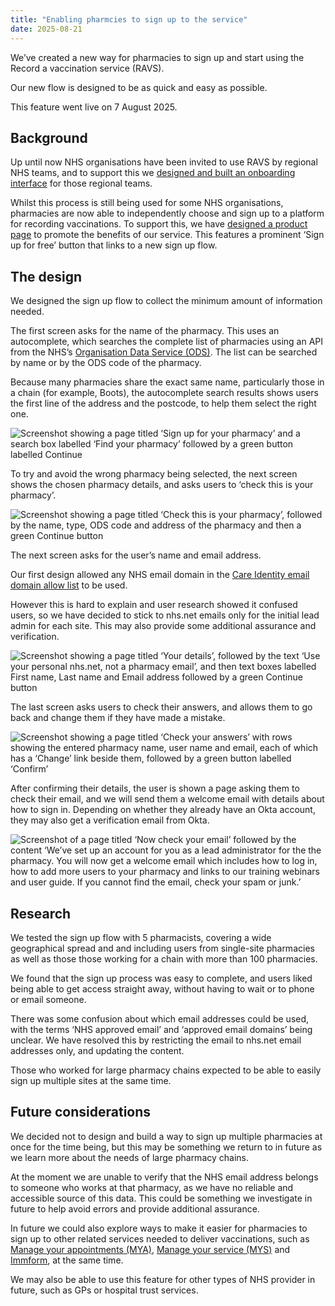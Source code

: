 ```yaml
---
title: "Enabling pharmcies to sign up to the service"
date: 2025-08-21
---
```


We’ve created a new way for pharmacies to sign up and start using the Record a vaccination service (RAVS).

Our new flow is designed to be as quick and easy as possible.

This feature went live on 7 August 2025.

## Background

Up until now NHS organisations have been invited to use RAVS by regional NHS teams, and to support this we [designed and built an onboarding interface](/record-a-vaccination/2024/08/onboarding-organisations-without-spreadsheets/) for those regional teams.

Whilst this process is still being used for some NHS organisations, pharmacies are now able to independently choose and sign up to a platform for recording vaccinations. To support this, we have [designed a product page](/record-a-vaccination/2025/08/promoting-the-service-with-a-product-page/) to promote the benefits of our service. This features a prominent ‘Sign up for free’ button that links to a new sign up flow.

## The design

We designed the sign up flow to collect the minimum amount of information needed.

The first screen asks for the name of the pharmacy. This uses an autocomplete, which searches the complete list of pharmacies using an API from the NHS’s [Organisation Data Service (ODS)](https://www.odsdatasearchandexport.nhs.uk). The list can be searched by name or by the ODS code of the pharmacy.

Because many pharmacies share the exact same name, particularly those in a chain (for example, Boots), the autocomplete search results shows users the first line of the address and the postcode, to help  them select the right one.

![Screenshot showing a page titled ‘Sign up for your pharmacy’ and a search box labelled ‘Find your pharmacy’ followed by a green button labelled Continue](select-pharmacy.png)

To try and avoid the wrong pharmacy being selected, the next screen shows the chosen pharmacy details, and asks users to ‘check this is your pharmacy’.

![Screenshot showing a page titled ‘Check this is your pharmacy’, followed by the name, type, ODS code and address of the pharmacy and then a green Continue button](check-pharmacy.png)

The next screen asks for the user’s name and email address.

Our first design allowed any NHS email domain in the [Care Identity email domain allow list](https://digital.nhs.uk/services/care-identity-service/applications-and-services/apply-for-care-id/care-identity-email-domain-allow-list) to be used.

However this is hard to explain and user research showed it confused users, so we have decided to stick to nhs.net emails only for the initial lead admin for each site. This may also provide some additional assurance and verification.

![Screenshot showing a page titled ‘Your details’, followed by the text ‘Use your personal nhs.net, not a pharmacy email’, and then text boxes labelled First name, Last name and Email address followed by a green Continue button](your-details.png)

The last screen asks users to check their answers, and allows them to go back and change them if they have made a mistake.

![Screenshot showing a page titled ‘Check your answers’ with rows showing the entered pharmacy name, user name and email, each of which has a ‘Change’ link beside them, followed by a green button labelled ‘Confirm’](sign-up-check-answers.png)

After confirming their details, the user is shown a page asking them to check their email, and we will send them a welcome email with details about how to sign in. Depending on whether they already have an Okta account, they may also get a verification email from Okta.

![Screenshot of a page titled ‘Now check your email’ followed by the content ‘We’ve set up an account for you as a lead administrator for the the pharmacy. You will now get a welcome email which includes how to log in, how to add more users to your pharmacy and links to our training webinars and user guide. If you cannot find the email, check your spam or junk.’](now-check-your-email.png)

## Research

We tested the sign up flow with 5 pharmacists, covering a wide geographical spread and and including users from single-site pharmacies as well as those those working for a chain with more than 100 pharmacies.

We found that the sign up process was easy to complete, and users liked being able to get access straight away, without having to wait or to phone or email someone.

There was some confusion about which email addresses could be used, with the terms ‘NHS approved email’ and ‘approved email domains’ being unclear. We have resolved this by restricting the email to nhs.net email addresses only, and updating the content.

Those who worked for large pharmacy chains expected to be able to easily sign up multiple sites at the same time.

## Future considerations

We decided not to design and build a way to sign up multiple pharmacies at once for the time being, but this may be something we return to in future as we learn more about the needs of large pharmacy chains.

At the moment we are unable to verify that the NHS email address belongs to someone who works at that pharmacy, as we have no reliable and accessible source of this data. This could be something we investigate in future to help avoid errors and provide additional assurance.

In future we could also explore ways to make it easier for pharmacies to sign up to other related services needed to deliver vaccinations, such as [Manage your appointments (MYA)](/manage-your-appointments/), [Manage your service (MYS)](https://www.nhsbsa.nhs.uk/pharmacies-gp-practices-and-appliance-contractors/dispensing-contractors-information/manage-your-service-mys) and [Immform](https://www.service-catalogue.nhs.uk/services/Immform), at the same time.

We may also be able to use this feature for other types of NHS provider in future, such as GPs or hospital trust services.
